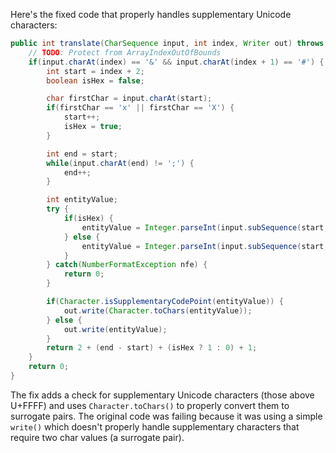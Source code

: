 Here's the fixed code that properly handles supplementary Unicode characters:

```java
public int translate(CharSequence input, int index, Writer out) throws IOException {
    // TODO: Protect from ArrayIndexOutOfBounds
    if(input.charAt(index) == '&' && input.charAt(index + 1) == '#') {
        int start = index + 2;
        boolean isHex = false;

        char firstChar = input.charAt(start);
        if(firstChar == 'x' || firstChar == 'X') {
            start++;
            isHex = true;
        }

        int end = start;
        while(input.charAt(end) != ';') {
            end++;
        }

        int entityValue;
        try {
            if(isHex) {
                entityValue = Integer.parseInt(input.subSequence(start, end).toString(), 16);
            } else {
                entityValue = Integer.parseInt(input.subSequence(start, end).toString(), 10);
            }
        } catch(NumberFormatException nfe) {
            return 0;
        }

        if(Character.isSupplementaryCodePoint(entityValue)) {
            out.write(Character.toChars(entityValue));
        } else {
            out.write(entityValue);
        }
        return 2 + (end - start) + (isHex ? 1 : 0) + 1;
    }
    return 0;
}
```

The fix adds a check for supplementary Unicode characters (those above U+FFFF) and uses `Character.toChars()` to properly convert them to surrogate pairs. The original code was failing because it was using a simple `write()` which doesn't properly handle supplementary characters that require two char values (a surrogate pair).